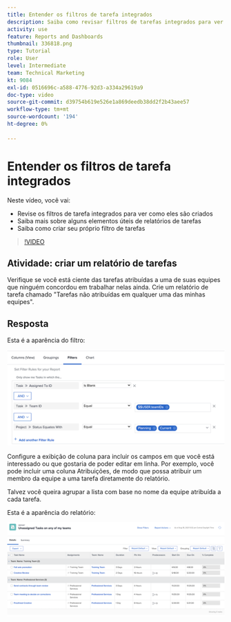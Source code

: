 ```yaml
---
title: Entender os filtros de tarefa integrados
description: Saiba como revisar filtros de tarefas integrados para ver como eles são criados e criar seu próprio filtro de tarefas no Workfront.
activity: use
feature: Reports and Dashboards
thumbnail: 336818.png
type: Tutorial
role: User
level: Intermediate
team: Technical Marketing
kt: 9084
exl-id: 0516696c-a588-4776-92d3-a334a29619a9
doc-type: video
source-git-commit: d39754b619e526e1a869deedb38dd2f2b43aee57
workflow-type: tm+mt
source-wordcount: '194'
ht-degree: 0%

---
```


# Entender os filtros de tarefa integrados

Neste vídeo, você vai:

* Revise os filtros de tarefa integrados para ver como eles são criados
* Saiba mais sobre alguns elementos úteis de relatórios de tarefas
* Saiba como criar seu próprio filtro de tarefas

>[!VIDEO](https://video.tv.adobe.com/v/336818/?quality=12)

## Atividade: criar um relatório de tarefas

Verifique se você está ciente das tarefas atribuídas a uma de suas equipes que ninguém concordou em trabalhar nelas ainda. Crie um relatório de tarefa chamado &quot;Tarefas não atribuídas em qualquer uma das minhas equipes&quot;.

## Resposta

Esta é a aparência do filtro:

![Uma imagem da tela para criar um filtro de tarefa](assets/opening-built-in-task-filters-1.png)

Configure a exibição de coluna para incluir os campos em que você está interessado ou que gostaria de poder editar em linha. Por exemplo, você pode incluir uma coluna Atribuições, de modo que possa atribuir um membro da equipe a uma tarefa diretamente do relatório.

Talvez você queira agrupar a lista com base no nome da equipe atribuída a cada tarefa.

Esta é a aparência do relatório:

![Uma imagem de um relatório de tarefa](assets/opening-built-in-task-filters-2.png)
